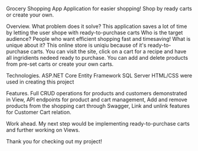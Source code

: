Grocery Shopping App
Application for easier shopping! Shop by ready carts or create your own.

Overview.
What problem does it solve?
This application saves a lot of time by letting the user shope with ready-to-purchase carts
Who is the target audience? People who want efficient shopping fast and timesaving!
What is unique about it? This online store is uniqiu because of it's ready-to-purchase carts. You can visit the site, click on a cart for a recipe and have all ingridients nedeed ready to purchase. You can add and delete products from pre-set carts or create your own carts. 

Technologies.
ASP.NET Core
Entity Framework
SQL Server
HTML/CSS were used in creating this project


Features.
Full CRUD operations for products and customers demonstrated in View, 
API endpoints for product and cart management,
Add and remove products from the shopping cart through Swagger, 
Link and unlink features for Customer Cart relation.

Work ahead.
My next step would be implementing ready-to-purchase carts and further working on Views. 

Thank you for checking out my project!




